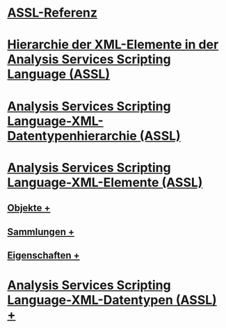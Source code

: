 # [ASSL-Referenz](analysis-services-scripting-language-assl-for-xmla.md)
# [Hierarchie der XML-Elemente in der Analysis Services Scripting Language (ASSL)](analysis-services-scripting-language-xml-element-hierarchy-assl.md)
# [Analysis Services Scripting Language-XML-Datentypenhierarchie (ASSL)](analysis-services-scripting-language-xml-data-type-hierarchy-assl.md)
# [Analysis Services Scripting Language-XML-Elemente (ASSL)](analysis-services-scripting-language-xml-elements-assl.md)
## [Objekte +](objects/objects-assl.md)
## [Sammlungen +](collections/collections-assl.md)
## [Eigenschaften +](properties/properties-assl.md)
# [Analysis Services Scripting Language-XML-Datentypen (ASSL) +](data-type/analysis-services-scripting-language-xml-data-types-assl.md)
